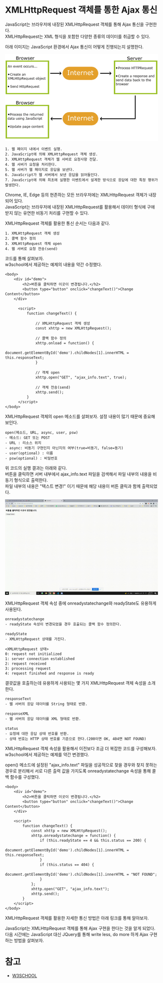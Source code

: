 # XMLHttpRequest 객체를 통한 Ajax 통신

JavaScript는 브라우저에 내장된 XMLHttpRequest 객체를 통해 Ajax 통신을 구현한다.  
XMLHttpRequest는 XML 형식을 포함한 다양한 종류의 데이터를 취급할 수 있다. 

아래 이미지는 JavaScript 환경에서 Ajax 통신이 어떻게 진행되는지 설명한다.  

![ajax](./image/ajax_1.gif)

```
1. 웹 페이지 내에서 이벤트 실행.
2. JavaScript에 의해 XMLHttpRequest 객체 생성.
3. XMLHttpRequest 객체가 웹 서버로 요청사항 전달.
4. 웹 서버가 요청을 처리한다.
5. 웹 서버가 웹 페이지로 응답을 보낸다.
6. JavaScript가 웹 서버에서 보낸 응답을 읽어들인다.
7. JavaScript에 의해 최초에 실행한 이벤트에서 설계한 방식으로 응답에 대한 특정 행위가 발생한다.
```

Chrome, IE, Edge 등의 현존하는 모든 브라우저에는 XMLHttpRequest 객체가 내장되어 있다.  
JavaScript는 브라우저에 내장된 XMLHttpRequest를 활용해서 데이터 형식에 구애받지 않는 유연한 비동기 처리를 구현할 수 있다.  

XMLHttpRequest 객체를 활용한 통신 순서는 다음과 같다.  

```
1. XMLHttpRequest 객체 생성
2. 콜백 함수 정의
3. XMLHttpRequest 객체 open
4. 웹 서버로 요청 전송(send)
```

코드를 통해 살펴보자.  
w3school에서 제공하는 예제의 내용을 약간 수정했다.  

```
<body>
    <div id="demo">
        <h2>버튼을 클릭하면 이곳이 변경됩니다.</h2>
        <button type="button" onclick="changeText()">Change Content</button>
    </div>

      <script>
          function changeText() {
          
              // XMLHttpRequest 객체 생성
              const xhttp = new XMLHttpRequest();
              
              // 콜백 함수 정의
              xhttp.onload = function() {
                  document.getElementById('demo').childNodes[1].innerHTML = this.responseText;
              }
              
              // 객체 open
              xhttp.open("GET", "ajax_info.text", true);
              
              // 객체 전송(send)
              xhttp.send();
          }
      </script>
</body>
```

XMLHttpRequest 객체의 open 메소드를 살펴보자. 설정 내용이 많기 때문에 중요해 보인다.  

```
open(메소드, URL, async, user, psw)
- 메소드: GET 또는 POST
- URL : 리소스 위치
- async: 비동기 구현인지 아닌지의 여부(true=비동기, false=동기)
- user(optional) : 이름
- psw(optional) : 비밀번호
```

위 코드의 실행 결과는 아래와 같다.  
버튼을 클릭하면 서버 내부에서 ajax_info.text 파일을 검색해서 파일 내부의 내용을 비동기 형식으로 출력한다.  
파일 내부의 내용은 "텍스트 변경!" 이기 때문에 해당 내용이 버튼 클릭과 함께 출력되었다.  

![ajax](./image/ajax_2.gif)

XMLHttpRequest 객체 속성 중에 onreadystatechange와 readyState도 유용하게 사용된다.  

```
onreadystatechange
- readyState 속성이 변경되었을 경우 호출되는 콜백 함수 정의한다.

readyState
- XMLHttpRequest 상태를 가진다.

<XMLHttpRequest 상태>
0: request not initialized
1: server connection established
2: request received
3: processing request
4: request finished and response is ready
```

결괏값을 호출하는데 유용하게 사용되는 몇 가지 XMLHttpRequest 객체 속성을 소개한다.  

```
responseText
- 웹 서버의 응답 데이터를 String 형태로 반환.

responseXML
- 웹 서버의 응답 데이터를 XML 형태로 반환.

status
- 요청에 대한 응답 상태 번호를 반환.
- 상태 번호는 HTTP 상태 번호를 기준으로 한다.(200이면 OK, 404면 NOT FOUND)
```

XMLHttpRequest 객체 속성을 활용해서 이전보다 조금 더 복잡한 코드를 구성해보자.  
w3school에서 제공하는 예제를 약간 변경했다.  

open() 메소드에 설정된 "ajax_info.text" 파일을 성공적으로 찾을 경우와 찾지 못하는 경우로 분리해서 서로 다른 출력 값을 가지도록 onreadystatechange 속성을 통해 콜백 함수를 구성했다.  

```
<body>
    <div id="demo">
        <h2>버튼을 클릭하면 이곳이 변경됩니다.</h2>
        <button type="button" onclick="changeText()">Change Content</button>
    </div>

    <script>
        function changeText() {
            const xhttp = new XMLHttpRequest();
            xhttp.onreadystatechange = function() {
                if (this.readyState == 4 && this.status == 200) {
                    document.getElementById('demo').childNodes[1].innerHTML = this.responseText;
                }
                if (this.status == 404) {
                    document.getElementById('demo').childNodes[1].innerHTML = "NOT FOUND";
                }
            };
            xhttp.open("GET", "ajax_info.text");
            xhttp.send();
        }
    </script>
</body>
```

XMLHttpRequest 객체를 활용한 자세한 통신 방법은 아래 링크를 통해 알아보자.  

JavaScript는 XMLHttpRequest 객체를 통해 Ajax 구현을 한다는 것을 알게 되었다.  
다음 시간에는 JavaScript 대신 JQuery를 통해 write less, do more 하게 Ajax 구현하는 방법을 살펴보자.  

# 참고
* [W3SCHOOL](https://www.w3schools.com/js/js_ajax_http.asp)

